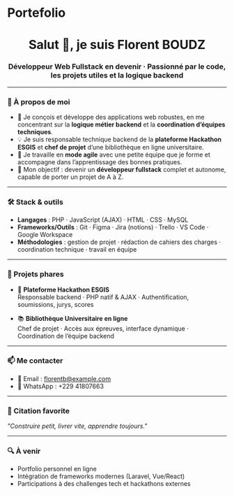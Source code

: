 # Portefolio

<h1 align="center">Salut 👋, je suis Florent BOUDZ</h1>
<h3 align="center">Développeur Web Fullstack en devenir · Passionné par le code, les projets utiles et la logique backend</h3>

---

### 🚀 À propos de moi

- 🔧 Je conçois et développe des applications web robustes, en me concentrant sur la **logique métier backend** et la **coordination d’équipes techniques**.
- 💡 Je suis responsable technique backend de la **plateforme Hackathon ESGIS** et **chef de projet** d’une bibliothèque en ligne universitaire.
- 🔁 Je travaille en **mode agile** avec une petite équipe que je forme et accompagne dans l’apprentissage des bonnes pratiques.
- 🎯 Mon objectif : devenir un **développeur fullstack** complet et autonome, capable de porter un projet de A à Z.

---

### 🛠️ Stack & outils

- **Langages** : PHP · JavaScript (AJAX) · HTML · CSS · MySQL
- **Frameworks/Outils** : Git · Figma · Jira (notions) · Trello · VS Code · Google Workspace
- **Méthodologies** : gestion de projet · rédaction de cahiers des charges · coordination technique · travail en équipe

---

### 📌 Projets phares

- 🎯 **Plateforme Hackathon ESGIS**  
  Responsable backend · PHP natif & AJAX · Authentification, soumissions, jurys, scores

- 📚 **Bibliothèque Universitaire en ligne**  
  Chef de projet · Accès aux épreuves, interface dynamique · Coordination de l’équipe backend

---

### 📫 Me contacter

- 📧 Email : florentb@example.com
- 📱 WhatsApp : +229 41807663

---

### 💬 Citation favorite
_"Construire petit, livrer vite, apprendre toujours."_

---

### 🔍 À venir
- Portfolio personnel en ligne
- Intégration de frameworks modernes (Laravel, Vue/React)
- Participations à des challenges tech et hackathons externes

